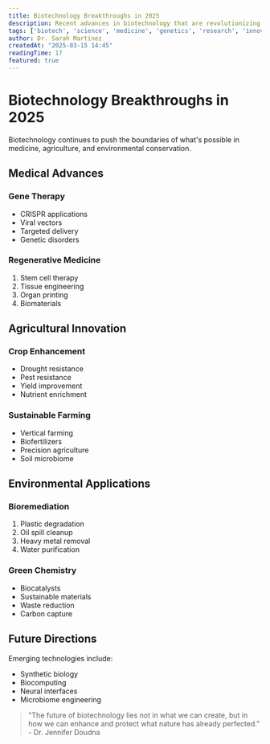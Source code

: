 ```yaml
---
title: Biotechnology Breakthroughs in 2025
description: Recent advances in biotechnology that are revolutionizing medicine, agriculture, and environmental conservation
tags: ['biotech', 'science', 'medicine', 'genetics', 'research', 'innovation']
author: Dr. Sarah Martinez
createdAt: "2025-03-15 14:45"
readingTime: 17
featured: true
---
```


# Biotechnology Breakthroughs in 2025

Biotechnology continues to push the boundaries of what's possible in medicine, agriculture, and environmental conservation.

## Medical Advances

### Gene Therapy
- CRISPR applications
- Viral vectors
- Targeted delivery
- Genetic disorders

### Regenerative Medicine
1. Stem cell therapy
2. Tissue engineering
3. Organ printing
4. Biomaterials

## Agricultural Innovation

### Crop Enhancement
* Drought resistance
* Pest resistance
* Yield improvement
* Nutrient enrichment

### Sustainable Farming
- Vertical farming
- Biofertilizers
- Precision agriculture
- Soil microbiome

## Environmental Applications

### Bioremediation
1. Plastic degradation
2. Oil spill cleanup
3. Heavy metal removal
4. Water purification

### Green Chemistry
* Biocatalysts
* Sustainable materials
* Waste reduction
* Carbon capture

## Future Directions

Emerging technologies include:
- Synthetic biology
- Biocomputing
- Neural interfaces
- Microbiome engineering

> "The future of biotechnology lies not in what we can create, but in how we can enhance and protect what nature has already perfected." - Dr. Jennifer Doudna 
